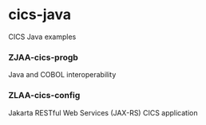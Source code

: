 # cics-java
CICS Java examples

### ZJAA-cics-progb
Java and COBOL interoperability   
   
### ZLAA-cics-config
Jakarta RESTful Web Services (JAX-RS) CICS application
